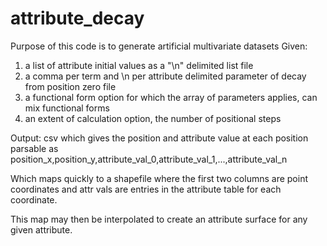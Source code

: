# attribute_decay
Purpose of this code is to generate artificial multivariate datasets
Given:
1) a list of attribute initial values as a "\n" delimited list file
2) a comma per term and \n per attribute delimited parameter of decay from position zero file
3) a functional form option for which the array of parameters applies, can mix functional forms
4) an extent of calculation option, the number of positional steps

Output:
csv which gives the position and attribute value at each position
parsable as
position_x,position_y,attribute_val_0,attribute_val_1,...,attribute_val_n

Which maps quickly to a shapefile where the first two columns are point coordinates and attr vals are entries in the attribute table for each coordinate.

This map may then be interpolated to create an attribute surface for any given attribute.

###
